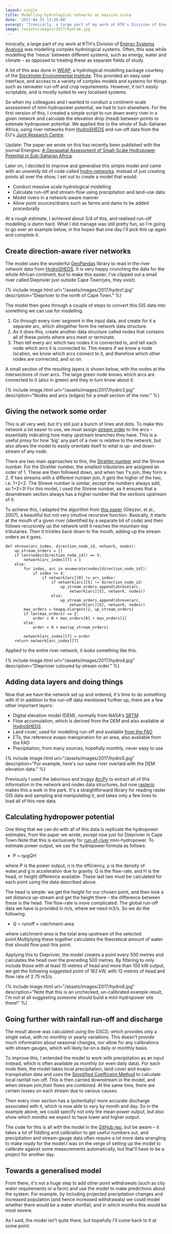 ```yaml
---
layout: single
title: Modelling hydrological networks at massive scale
date: '2017-04-15 13:26:00'
excerpt: "Ironically, a large part of my work at KTH's Division of Energy Systems Analysis was modelling complex hydrological systems. I set out to create a model that would conduct massive scale hydrological modelling."
image: /assets/images/2017/hydro6.jpg
---
```


Ironically, a large part of my work at KTH's Division of [Energy Systems Analysis](https://www.kth.se/en/itm/inst/energiteknik/forskning/desa/welcome-to-the-unit-of-energy-systems-analysis-kth-desa-1.197296) was modelling complex hydrological systems. Often, this was while modelling the 'nexus' between different systems, such as energy, water and climate – as opposed to treating these as separate fields of study.

A lot of this was done in [WEAP](https://www.weap21.org/index.asp?NewLang=EN), a hydrological modelling package courtesy of the [Stockholm Environmental Institute](https://www.sei.org/).  This provided an easy user interface, and access to a variety of complex models and systems for things such as rainwater run-off and crop requirements. However, it isn't easily scriptable, and is mostly suited to very localised systems.

So when my colleagues and I wanted to conduct a continent-scale assessment of mini-hydropower potential, we had to turn elsewhere. For the first version of this, I created a simple script to run down every river in a given network and calculate the elevation drop (head) between points to estimate hydropower potential. We applied this to the whole of Sub-Saharan Africa, using river networks from [HydroSHEDS](http://www.hydrosheds.org/) and run-off data from the EU's [Joint Research Centre](https://data.jrc.ec.europa.eu/collection/water).

Update: The paper we wrote on this has recently been published with the journal Energies: [A Geospatial Assessment of Small-Scale Hydropower Potential in Sub-Saharan Africa](https://www.mdpi.com/1996-1073/11/11/3100).

Later on, I decided to improve and generalise this simple model and came with an unwieldy bit of code called [hydro-networks](https://github.com/carderne/hydro-networks). Instead of just creating points all over the show, I set out to create a model that would:

 * Conduct massive scale hydrological modelling
 * Calculate run-off and stream-flow using precipitation and land-use data
 * Model rivers in a network-aware manner
 * Allow point sources/drains such as farms and dams to be added procedurally

At a rough estimate, I achieved about 3/4 of this, and realised run-off modelling is damn hard. What I did manage was still pretty fun, so I'm going to go over an example below, in the hopes that one day I'll pick this up again and complete it.

## Create direction-aware river networks
The model uses the wonderful [GeoPandas](http://geopandas.org/) library to read in the river network data from [HydroSHEDS](http://www.hydrosheds.org/). It is very happy crunching the data for the whole African continent, but to make this easier, I've clipped out a small river called Dieprivier  just outside Cape Town(yes, they exist).

{% include image.html url="/assets/images/2017/hydro1.jpg" description="Dieprivier to the north of Cape Town." %}

The model then goes through a couple of steps to convert this GIS data into something we can use for modelling.

 1. Go through every river segment in the input data, and create for it a separate arc, which altogether form the network data structure.
 2. As it does this, create another data structure called nodes that contains all of these points where arcs meet or terminate.
 3. Then tell every arc  which two nodes it is connected to, and tell each node which arcs it is connected to. This means if we know a node location, we know which arcs connect to it, and therefore which other nodes are connected, and so on.

A small section of the resulting layers is shown below, with the nodes at the intersections of river arcs. The large green node knows which arcs are connected to it (also in green) and they in turn know about it.

{% include image.html url="/assets/images/2017/hydro3.jpg" description="Nodes and arcs (edges) for a small section of the river." %}

## Giving the network some order
This is all very well, but it's still just a bunch of lines and dots. To make this network a lot easier to use, we must assign [stream order](https://en.wikipedia.org/wiki/Stream_order) to the arcs – essentially indicating how many upstream branches they have. This is a useful proxy for how 'big' any part of a river is relative to the network, but also allows the model to easily orientate itself to what is up- and down-stream of any node.

There are two main approaches to this, the [Strahler number](https://en.wikipedia.org/wiki/Strahler_number) and the Shreve number. For the Strahler number, the smallest tributaries are assigned an order of 1. These are then followed down, and when two 1's join, they form a 2. If two streams with a different number join, it gets the higher of the two, i.e. 1+2=2. The Shreve number is similar, except the numbers always add, so 1+2=3! For this model, I used the Shreve number, as it ensures that a downstream section always has a higher number that the sections upstream of it.

To achieve this, I adapted the algorithm from [this paper](https://doi.org/10.1111/j.1752-1688.2004.tb01057.x) (Gleyzer, et al., 2007), a beautiful but not very intuitive recursive function. Basically, it starts at the mouth of a given river (identified by a separate bit of code) and then follows recursively up the network until it reaches the mountain-top tributaries. Then it trickles back down to the mouth, adding up the stream orders as it goes.

```
def shreve(arc_index, direction_node_id, network, nodes):
    up_stream_orders = []
    if len(nodes[direction_node_id]) == 5:
        network[arc_index][7] = 1
    else:
        for index, arc in enumerate(nodes[direction_node_id]):
            if index >= 4:
                if network[arc][0] != arc_index:
                    if network[arc][5] != direction_node_id:
                        up_stream_orders.append(shreve(arc,
                            network[arc][5], network, nodes))
                    else:
                        up_stream_orders.append(shreve(arc,
                            network[arc][6], network, nodes))
        max_orders = heapq.nlargest(2, up_stream_orders)
        if len(max_orders) == 2:
            order = 0 + max_orders[0] + max_orders[1]
        else:
            order = 0 + max(up_stream_orders)

        network[arc_index][7] = order
    return network[arc_index][7]
```

Applied to the entire river network, it looks something like this.

{% include image.html url="/assets/images/2017/hydro4.jpg" description="Dieprivier coloured by stream order." %}

## Adding data layers and doing things
Now that we have the network set up and ordered, it's time to do something with it! In addition to the run-off data mentioned further up, there are a few other important layers:

 * Digital elevation model (DEM), normally from NASA's [SRTM ](https://www2.jpl.nasa.gov/srtm/)
 * Flow accumulation, which is derived from the DEM and also available at [HydroSHEDS](http://www.hydrosheds.org/)
 * Land cover, used for modelling run-off and available [from the FAO](http://www.fao.org/land-water/land/land-governance/land-resources-planning-toolbox/category/details/en/c/1036355/)
 * ETo, the reference evapo-transpiration for an area, also available from the FAO
 * Precipitation, from many sources, hopefully monthly, never easy to use

{% include image.html url="/assets/images/2017/hydro5.jpg" description="For example, here's our same river overlaid with the DEM elevation data." %}

Previously I used the laborious and buggy [ArcPy](http://pro.arcgis.com/en/pro-app/arcpy/get-started/what-is-arcpy-.htm)  to extract all of this information in the network and nodes data structures, but now [rasterio](https://github.com/mapbox/rasterio) makes this a walk in the park. It's a straightforward library for reading raster GIS data and sampling and manipulating it, and takes only a few lines to load all of this new data.

## Calculating hydropower potential
One thing that we can do with all of this data is replicate the hydropower estimates, from the paper we wrote, except now just for Dieprivier in Cape Town.Note that this is exclusively for [run-of-river](https://en.wikipedia.org/wiki/Run-of-the-river_hydroelectricity) mini-hydropower. To estimate power output, we use the hydropower formula as follows:

 * P = ηρgQH

where P  is the power output, η  is the efficiency, ρ  is the density of water,and g is acceleration due to gravity. Q is the flow-rate, and H is the head, or height difference available. These last two must be calculated for each point using the data described above.

The head is simple: we get the height for our chosen point, and then look a set distance up-stream and get the height there – the difference between these is the head. The flow-rate is more complicated. The global run-off data we have is provided in m/s, where we need m3/s. So we do the following:

 * Q = runoff × catchment-area

where catchment-area is the total area upstream of the selected point.Multiplying these together calculates the theoretical amount of water that should flow past this point.

Applying this to Dieprivier, the model creates a point every 500 metres and calculates the head over the preceding 500 metres. By filtering to only include those with at least 10 metres of head and more than 100 kW output, we get the following suggested point of 162 kW, with 12 metres of head and flow rate of 2.75 m3/s.

{% include image.html url="/assets/images/2017/hydro6.jpg" description="Note that this is an unchecked, un-calibrated example result, I'm not at all suggesting someone should build a mini-hydropower site there!" %}

## Going further with rainfall run-off and discharge
The result above was calculated using the GSCD, which provides only a single value, with no monthly or yearly variations. This doesn't provide much information about seasonal changes, nor allow for any calibrations with stream gauges, which will likely be on a daily or monthly basis.

To improve this, I extended the model to work with precipitation as an input instead, which is often available as monthly (or even daily data). For each node then, the model takes local precipitation, land cover and evapo-transpiration data and uses the [Simplified Coefficeint Method](http://www.weap21.org/webhelp/hydrology.htm) to calculate local rainfall run-off. This is then carried downstream in the model, and when stream join,their flows are combined. At the same time, there are certain losses on each stream due to various causes.

Then every river section has a (potentially) more accurate discharge associated with it, which is now able to vary by month and day. So in the example above, we could specify not only the mean power output, but also show which months we expect to have lower and higher output.

The code for this is all with the model in the [GitHub rep](https://github.com/carderne/hydro-networks), but be aware – it takes a lot of fiddling and calibration to get useful numbers out, and precipitation and stream-gauge data often require a lot more data wrangling to make ready for the model.I was on the verge of setting up the model to calibrate against some measurements automatically, but that'll have to be a project for another day.

## Towards a generalised model
From there, it's not a huge step to add other point withdrawals (such as city water requirements or a farm) and use the model to make predictions about the system. For example, by including projected precipitation changes and increased population (and hence increased withdrawals) we could model whether there would be a water shortfall, and in which months this would be most severe.

As I said, the model isn't quite there, but hopefully I'll come back to it at some point.
